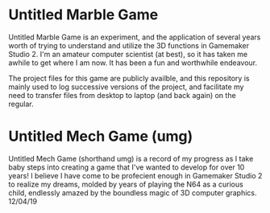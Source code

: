 # Untitled Marble Game

Untitled Marble Game is an experiment, and the application of several years worth of trying to understand and utilize the 3D functions in Gamemaker Studio 2.
I'm an amateur computer scientist (at best), so it has taken me awhile to get where I am now.
It has been a fun and worthwhile endeavour.

The project files for this game are publicly availble, and this repository is mainly used to log successive versions of the project, and facilitate my need to transfer files from desktop to laptop (and back again) on the regular.

# Untitled Mech Game (umg)

Untitled Mech Game (shorthand umg) is a record of my progress as I take baby steps into creating a game that I've wanted to develop for over 10 years!
I believe I have come to be profecient enough in Gamemaker Studio 2 to realize my dreams, molded by years of playing the N64 as a curious child, endlessly amazed by the boundless magic of 3D computer graphics.
12/04/19
